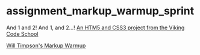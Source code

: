 assignment_markup_warmup_sprint
===============================

And 1 and 2!  And 1, and 2...!
[An HTM5 and CSS3 project from the Viking Code School](http://www.vikingcodeschool.com)

[Will Timpson's Markup Warmup](https://thebopshoobop.github.io/assignment_markup_warmup/)
